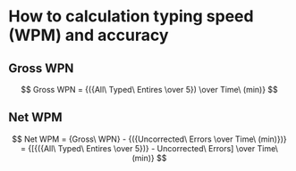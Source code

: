 # How to calculation typing speed (WPM) and accuracy

## Gross WPN

$$
Gross WPN = {({All\ Typed\ Entires \over 5}) \over Time\ (min)}
$$

## Net WPM

$$
Net WPM =
  {Gross\ WPN} - {({Uncorrected\ Errors \over Time\ (min)})} =
  {[{({All\ Typed\ Entires \over 5})} - Uncorrected\ Errors] \over Time\ (min)}
$$
